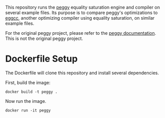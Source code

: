 This repository runs the [peggy](https://goto.ucsd.edu/~mstepp/peggy/) equality saturation engine and compiler on several example files. Its purpose is to compare peggy's optimizations to [eggcc](https://github.com/egraphs-good/eggcc), another optimizing compiler using equality saturation, on similar example files.

For the original peggy project, please refer to the [peggy documentation](https://goto.ucsd.edu/~mstepp/peggy/). This is not the original peggy project.


# Dockerfile Setup
The Dockerfile will clone this repository and install several dependencies.

First, build the image:

```
docker build -t peggy .
```

Now run the image.
```
docker run -it peggy
```

